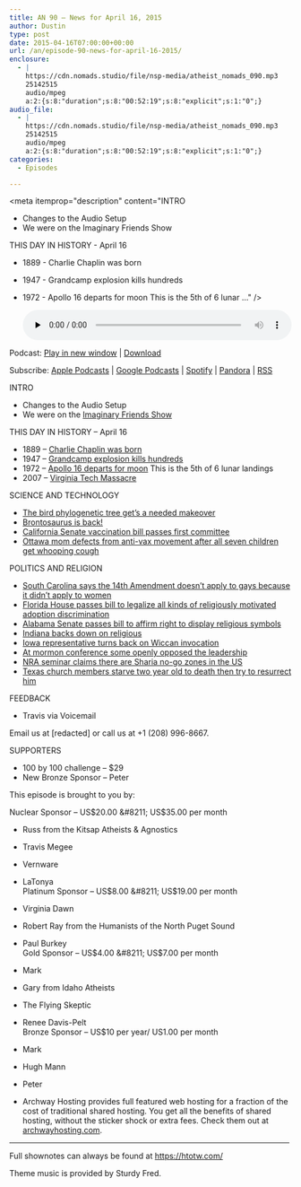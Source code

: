 ```yaml
---
title: AN 90 – News for April 16, 2015
author: Dustin
type: post
date: 2015-04-16T07:00:00+00:00
url: /an/episode-90-news-for-april-16-2015/
enclosure:
  - |
    https://cdn.nomads.studio/file/nsp-media/atheist_nomads_090.mp3
    25142515
    audio/mpeg
    a:2:{s:8:"duration";s:8:"00:52:19";s:8:"explicit";s:1:"0";}
audio_file:
  - |
    https://cdn.nomads.studio/file/nsp-media/atheist_nomads_090.mp3
    25142515
    audio/mpeg
    a:2:{s:8:"duration";s:8:"00:52:19";s:8:"explicit";s:1:"0";}
categories:
  - Episodes

---
```

<div itemscope itemtype="http://schema.org/AudioObject">
  <meta itemprop="name" content="Episode 90 &#8211; News for April 16, 2015" />
  
  <meta itemprop="uploadDate" content="2015-04-16T01:00:00-06:00" />
  
  <meta itemprop="encodingFormat" content="audio/mpeg" />
  
  <meta itemprop="duration" content="PT52M19S" />
  
  <meta itemprop="description" content="INTRO

* Changes to the Audio Setup
* We were on the Imaginary Friends Show

THIS DAY IN HISTORY - April 16

* 1889 - Charlie Chaplin was born
* 1947 - Grandcamp explosion kills hundreds
* 1972 - Apollo 16 departs for moon This is the 5th of 6 lunar ..." />
  
  <meta itemprop="contentUrl" content="https://dts.podtrac.com/redirect.mp3/cdn.nomads.studio/file/nsp-media/atheist_nomads_090.mp3" />
  
  <meta itemprop="contentSize" content="24.0" />
  </p> 
  
  <div class="powerpress_player" id="powerpress_player_8345">
    <audio class="wp-audio-shortcode" id="audio-5148-89" preload="none" style="width: 100%;" controls="controls"><source type="audio/mpeg" src="https://dts.podtrac.com/redirect.mp3/cdn.nomads.studio/file/nsp-media/atheist_nomads_090.mp3?_=89" /><a href="https://dts.podtrac.com/redirect.mp3/cdn.nomads.studio/file/nsp-media/atheist_nomads_090.mp3">https://dts.podtrac.com/redirect.mp3/cdn.nomads.studio/file/nsp-media/atheist_nomads_090.mp3</a></audio>
  </div>
</div>

<p class="powerpress_links powerpress_links_mp3">
  Podcast: <a href="https://dts.podtrac.com/redirect.mp3/cdn.nomads.studio/file/nsp-media/atheist_nomads_090.mp3" class="powerpress_link_pinw" target="_blank" title="Play in new window" onclick="return powerpress_pinw('https://htotw.com/?powerpress_pinw=5148-podcast');" rel="nofollow">Play in new window</a> | <a href="https://dts.podtrac.com/redirect.mp3/cdn.nomads.studio/file/nsp-media/atheist_nomads_090.mp3" class="powerpress_link_d" title="Download" rel="nofollow" download="atheist_nomads_090.mp3">Download</a>
</p>

<p class="powerpress_links powerpress_subscribe_links">
  Subscribe: <a href="https://podcasts.apple.com/us/podcast/humanists-take-on-the-world/id530050098?mt=2&ls=1" class="powerpress_link_subscribe powerpress_link_subscribe_itunes" target="_blank" title="Subscribe on Apple Podcasts" rel="nofollow">Apple Podcasts</a> | <a href="https://www.google.com/podcasts?feed=aHR0cDovL2F0aGVpc3Rub21hZHMubGlic3luLmNvbS9yc3M%3D" class="powerpress_link_subscribe powerpress_link_subscribe_googleplay" target="_blank" title="Subscribe on Google Podcasts" rel="nofollow">Google Podcasts</a> | <a href="https://open.spotify.com/show/3LzK2xZGike6Tc1GEMtMbr?si=LieN9SNuTpq96smuaUsH8A" class="powerpress_link_subscribe powerpress_link_subscribe_spotify" target="_blank" title="Subscribe on Spotify" rel="nofollow">Spotify</a> | <a href="https://www.pandora.com/podcast/atheist-nomads/PC:10122?corr=62071012&part=ug" class="powerpress_link_subscribe powerpress_link_subscribe_pandora" target="_blank" title="Subscribe on Pandora" rel="nofollow">Pandora</a> | <a href="https://htotw.com/feed/podcast/" class="powerpress_link_subscribe powerpress_link_subscribe_rss" target="_blank" title="Subscribe via RSS" rel="nofollow">RSS</a>
</p>

INTRO

* Changes to the Audio Setup  
* We were on the <a href="http://imaginaryfriendsshow.com/2015/04/13/ifs-244-were-not-in-kansas-anymore/" target="_blank" rel="noopener">Imaginary Friends Show</a>

THIS DAY IN HISTORY &#8211; April 16

* 1889 &#8211; <a href="http://www.history.com/this-day-in-history/charlie-chaplin-born" target="_blank" rel="noopener">Charlie Chaplin was born</a>  
* 1947 &#8211; <a href="http://www.history.com/this-day-in-history/fertilizer-explosion-kills-581-in-texas" target="_blank" rel="noopener">Grandcamp explosion kills hundreds</a>  
* 1972 &#8211; <a href="http://www.history.com/this-day-in-history/apollo-16-departs-for-moon" target="_blank" rel="noopener">Apollo 16 departs for moon</a> This is the 5th of 6 lunar landings  
* 2007 &#8211; <a href="http://www.history.com/this-day-in-history/massacre-at-virginia-tech-leaves-32-dead" target="_blank" rel="noopener">Virginia Tech Massacre</a>

SCIENCE AND TECHNOLOGY

* <a href="http://www.scientificamerican.com/article/graphic-science-the-bird-family-tree-gets-a-makeover/" target="_blank" rel="noopener">The bird phylogenetic tree get’s a needed makeover</a>  
* <a href="http://www.sci-tech-today.com/story.xhtml?story_id=0220026MHJRE" target="_blank" rel="noopener">Brontosaurus is back!</a>  
* <a href="http://www.sacbee.com/news/politics-government/capitol-alert/article17904647.html" target="_blank" rel="noopener">California Senate vaccination bill passes first committee</a>  
* <a href="http://www.cbc.ca/m/news/canada/ottawa/tara-hills-ottawa-mom-changes-anti-vaccination-stand-but-7-kids-still-get-sick-1.3025592" target="_blank" rel="noopener">Ottawa mom defects from anti-vax movement after all seven children get whooping cough</a>

POLITICS AND RELIGION

* <a href="http://www.rawstory.com/rs/2015/04/south-carolina-justifies-same-sex-marriage-ban-by-arguing-that-women-once-lacked-basic-rights/" target="_blank" rel="noopener">South Carolina says the 14th Amendment doesn&#8217;t apply to gays because it didn&#8217;t apply to women</a>  
* <a href="http://thinkprogress.org/lgbt/2015/04/09/3645307/florida-house-adoption-discrimination-vote/" target="_blank" rel="noopener">Florida House passes bill to legalize all kinds of religiously motivated adoption discrimination</a>  
* <a href="http://yellowhammernews.com/faithandculture/senate-affirms-alabamians-right-to-display-religious-symbols-on-public-property/" target="_blank" rel="noopener">Alabama Senate passes bill to affirm right to display religious symbols</a>  
* <a href="http://www.cleveland.com/nation/index.ssf/2015/04/indianas_modification_of_relig.html" target="_blank" rel="noopener">Indiana backs down on religious</a>  
* <a href="http://www.kcrg.com/subject/news/silent-protest-boycott-greet-wiccan-priestess-at-iowa-house-20150409#F0vUssxAA2XKxofm.99" target="_blank" rel="noopener">Iowa representative turns back on Wiccan invocation</a>  
* <a href="http://www.idahostatesman.com/2015/04/05/3735250_top-mormons-outline-support-for.html?rh=1" target="_blank" rel="noopener">At mormon conference some openly opposed the leadership</a>  
* <a href="http://thinkprogress.org/justice/2015/04/14/3646567/no-go-zones-nra-convention/" target="_blank" rel="noopener">NRA seminar claims there are Sharia no-go zones in the US</a>  
* <a href="http://www.rawstory.com/rs/2015/04/texas-church-members-accused-of-starving-demon-possessed-toddler-and-then-trying-resurrect-him/" target="_blank" rel="noopener">Texas church members starve two year old to death then try to resurrect him</a>

FEEDBACK

* Travis via Voicemail

Email us at [redacted] or call us at +1 (208) 996-8667.

SUPPORTERS

* 100 by 100 challenge &#8211; $29  
* New Bronze Sponsor &#8211; Peter

This episode is brought to you by:

Nuclear Sponsor &#8211; US$20.00 &#8211; US$35.00 per month  
* Russ from the Kitsap Atheists & Agnostics  
* Travis Megee  
* Vernware  
* LaTonya  
Platinum Sponsor &#8211; US$8.00 &#8211; US$19.00 per month  
* Virginia Dawn  
* Robert Ray from the Humanists of the North Puget Sound  
* Paul Burkey  
Gold Sponsor &#8211; US$4.00 &#8211; US$7.00 per month  
* Mark  
* Gary from Idaho Atheists  
* The Flying Skeptic  
* Renee Davis-Pelt  
Bronze Sponsor &#8211; US$10 per year/ US1.00 per month  
* Mark  
* Hugh Mann  
* Peter

* Archway Hosting provides full featured web hosting for a fraction of the cost of traditional shared hosting. You get all the benefits of shared hosting, without the sticker shock or extra fees. Check them out at <a href="http://archwayhosting.com/" target="_blank" rel="noopener">archwayhosting.com</a>.

<hr width="500" />

Full shownotes can always be found at <https://htotw.com/>  

Theme music is provided by Sturdy Fred.